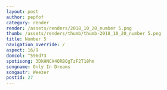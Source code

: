 ```yaml
---
layout: post
author: pepfof
category: render
render: /assets/renders/2018_10_20_number 5.png
thumb: /assets/renders/thumb/thumb-2018_10_20_number 5.png
title: Number 5
navigation_override: /
aspect: 16/9
domcol: ^596d73
spotisong: 3DkHNCA4QRBQgTzF2T18hm
songname: Only In Dreams
songautr: Weezer
postid: 27
---
```


<!--USER BEGIN 1-->

<!--USER END 1-->

<!--more-->
<!--USER BEGIN 2-->

<!--USER END 2-->

